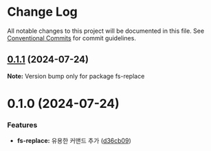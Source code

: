 # Change Log

All notable changes to this project will be documented in this file.
See [Conventional Commits](https://conventionalcommits.org) for commit guidelines.

## [0.1.1](https://github.com/divopsor/divops-packages/compare/fs-replace@0.1.0...fs-replace@0.1.1) (2024-07-24)

**Note:** Version bump only for package fs-replace





# 0.1.0 (2024-07-24)


### Features

* **fs-replace:** 유용한 커맨드 추가 ([d36cb09](https://github.com/divopsor/divops-packages/commit/d36cb09123c14eb758b645b0d57c5ab4e1cda207))
